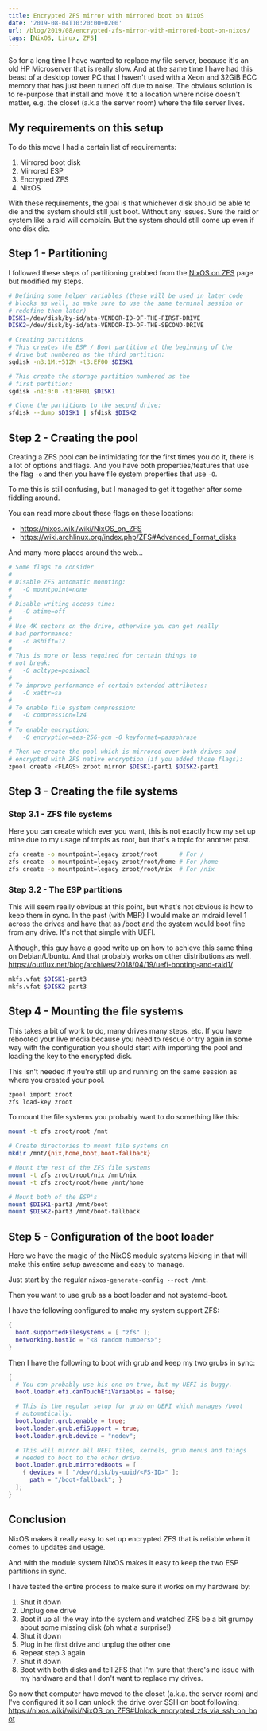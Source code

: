 ```yaml
---
title: Encrypted ZFS mirror with mirrored boot on NixOS
date: '2019-08-04T10:20:00+0200'
url: /blog/2019/08/encrypted-zfs-mirror-with-mirrored-boot-on-nixos/
tags: [NixOS, Linux, ZFS]
---
```


So for a long time I have wanted to replace my file server, because it's an
old HP Microserver that is really slow. And at the same time I have had this
beast of a desktop tower PC that I haven't used with a Xeon and 32GiB ECC
memory that has just been turned off due to noise. The obvious solution is to
re-purpose that install and move it to a location where noise doesn't matter,
e.g. the closet (a.k.a the server room) where the file server lives.

## My requirements on this setup

To do this move I had a certain list of requirements:

1. Mirrored boot disk
1. Mirrored ESP
1. Encrypted ZFS
1. NixOS

With these requirements, the goal is that whichever disk should be able to
die and the system should still just boot. Without any issues. Sure the raid
or system like a raid will complain. But the system should still come up even
if one disk die.

## Step 1 - Partitioning

I followed these steps of partitioning grabbed from the [NixOS on ZFS](https://nixos.wiki/wiki/NixOS_on_ZFS#Single-disk) page but
modified my steps.

```sh
# Defining some helper variables (these will be used in later code
# blocks as well, so make sure to use the same terminal session or
# redefine them later)
DISK1=/dev/disk/by-id/ata-VENDOR-ID-OF-THE-FIRST-DRIVE
DISK2=/dev/disk/by-id/ata-VENDOR-ID-OF-THE-SECOND-DRIVE

# Creating partitions
# This creates the ESP / Boot partition at the beginning of the
# drive but numbered as the third partition:
sgdisk -n3:1M:+512M -t3:EF00 $DISK1

# This create the storage partition numbered as the
# first partition:
sgdisk -n1:0:0 -t1:BF01 $DISK1

# Clone the partitions to the second drive:
sfdisk --dump $DISK1 | sfdisk $DISK2
```

## Step 2 - Creating the pool

Creating a ZFS pool can be intimidating for the first times you do it, there
is a lot of options and flags. And you have both properties/features that use
the flag `-o` and then you have file system properties that use `-O`.

To me this is still confusing, but I managed to get it together after some
fiddling around.

You can read more about these flags on these locations:

- https://nixos.wiki/wiki/NixOS_on_ZFS
- https://wiki.archlinux.org/index.php/ZFS#Advanced_Format_disks

And many more places around the web…

```sh
# Some flags to consider
#
# Disable ZFS automatic mounting:
#   -O mountpoint=none
#
# Disable writing access time:
#   -O atime=off
#
# Use 4K sectors on the drive, otherwise you can get really
# bad performance:
#   -o ashift=12
#
# This is more or less required for certain things to
# not break:
#   -O acltype=posixacl
#
# To improve performance of certain extended attributes:
#   -O xattr=sa
#
# To enable file system compression:
#   -O compression=lz4
#
# To enable encryption:
#   -O encryption=aes-256-gcm -O keyformat=passphrase

# Then we create the pool which is mirrored over both drives and
# encrypted with ZFS native encryption (if you added those flags):
zpool create <FLAGS> zroot mirror $DISK1-part1 $DISK2-part1
```

## Step 3 - Creating the file systems

### Step 3.1 - ZFS file systems

Here you can create which ever you want, this is not exactly how my set up
mine due to my usage of tmpfs as root, but that's a topic for another post.

```sh
zfs create -o mountpoint=legacy zroot/root      # For /
zfs create -o mountpoint=legacy zroot/root/home # For /home
zfs create -o mountpoint=legacy zroot/root/nix  # For /nix
```

### Step 3.2 - The ESP partitions

This will seem really obvious at this point, but what's not obvious is how to
keep them in sync. In the past (with MBR) I would make an mdraid level 1
across the drives and have that as /boot and the system would boot fine from
any drive. It's not that simple with UEFI.

Although, this guy have a good write up on how to achieve this same thing on
Debian/Ubuntu. And that probably works on other distributions as well.
https://outflux.net/blog/archives/2018/04/19/uefi-booting-and-raid1/

```sh
mkfs.vfat $DISK1-part3
mkfs.vfat $DISK2-part3
```

## Step 4 - Mounting the file systems

This takes a bit of work to do, many drives many steps, etc. If you have
rebooted your live media because you need to rescue or try again in some way
with the configuration you should start with importing the pool and loading
the key to the encrypted disk.

This isn't needed if you're still up and running on the same session as where
you created your pool.

```sh
zpool import zroot
zfs load-key zroot
```

To mount the file systems you probably want to do something like this:

```sh
mount -t zfs zroot/root /mnt

# Create directories to mount file systems on
mkdir /mnt/{nix,home,boot,boot-fallback}

# Mount the rest of the ZFS file systems
mount -t zfs zroot/root/nix /mnt/nix
mount -t zfs zroot/root/home /mnt/home

# Mount both of the ESP's
mount $DISK1-part3 /mnt/boot
mount $DISK2-part3 /mnt/boot-fallback
```

## Step 5 - Configuration of the boot loader

Here we have the magic of the NixOS module systems kicking in that will make
this entire setup awesome and easy to manage.

Just start by the regular `nixos-generate-config --root /mnt`.

Then you want to use grub as a boot loader and not systemd-boot.

I have the following configured to make my system support ZFS:

```nix
{
  boot.supportedFilesystems = [ "zfs" ];
  networking.hostId = "<8 random numbers>";
}
```

Then I have the following to boot with grub and keep my two grubs in sync:

```nix
{
  # You can probably use his one on true, but my UEFI is buggy.
  boot.loader.efi.canTouchEfiVariables = false;

  # This is the regular setup for grub on UEFI which manages /boot
  # automatically.
  boot.loader.grub.enable = true;
  boot.loader.grub.efiSupport = true;
  boot.loader.grub.device = "nodev";

  # This will mirror all UEFI files, kernels, grub menus and things
  # needed to boot to the other drive.
  boot.loader.grub.mirroredBoots = [
    { devices = [ "/dev/disk/by-uuid/<FS-ID>" ];
      path = "/boot-fallback"; }
  ];
}
```

## Conclusion

NixOS makes it really easy to set up encrypted ZFS that is reliable when it
comes to updates and usage.

And with the module system NixOS makes it easy to keep the two ESP partitions
in sync.

I have tested the entire process to make sure it works on my hardware by:

1. Shut it down
1. Unplug one drive
1. Boot it up all the way into the system and watched ZFS be a bit grumpy
   about some missing disk (oh what a surprise!)
1. Shut it down
1. Plug in he first drive and unplug the other one
1. Repeat step 3 again
1. Shut it down
1. Boot with both disks and tell ZFS that I'm sure that there's no issue with
   my hardware and that I don't want to replace my drives.

So now that computer have moved to the closet (a.k.a. the server room) and
I've configured it so I can unlock the drive over SSH on boot following:
https://nixos.wiki/wiki/NixOS_on_ZFS#Unlock_encrypted_zfs_via_ssh_on_boot
